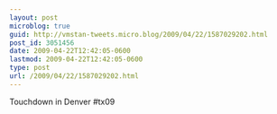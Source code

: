 ```yaml
---
layout: post
microblog: true
guid: http://vmstan-tweets.micro.blog/2009/04/22/1587029202.html
post_id: 3051456
date: 2009-04-22T12:42:05-0600
lastmod: 2009-04-22T12:42:05-0600
type: post
url: /2009/04/22/1587029202.html
---
```

Touchdown in Denver #tx09
